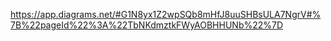 https://app.diagrams.net/#G1N8yx1Z2wpSQb8mHfJ8uuSHBsULA7NgrV#%7B%22pageId%22%3A%22TbNKdmztkFWyAOBHHUNb%22%7D
